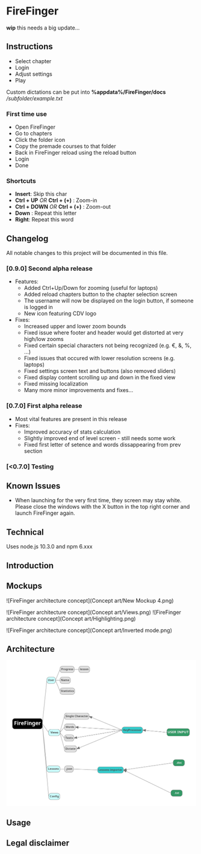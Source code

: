 # FireFinger

**wip** this needs a big update...

## Instructions


* Select chapter
* Login
* Adjust settings
* Play

Custom dictations can be put into **%appdata%/FireFinger/docs** */subfolder/example.txt*  

### First time use

* Open FireFinger
* Go to chapters
* Click the folder icon
* Copy the premade courses to that folder
* Back in FireFinger reload using the reload button
* Login
* Done


### Shortcuts

* **Insert**: Skip this char  
* **Ctrl + UP**  *OR*  **Ctrl + (+)** : Zoom-in  
* **Ctrl + DOWN**   *OR*  **Ctrl + (+)** : Zoom-out  
* **Down** : Repeat this letter  
* **Right**: Repeat this word  


## Changelog
All notable changes to this project will be documented in this file.

### [0.9.0] Second alpha release
- Features:
    - Added Ctrl+Up/Down for zooming (useful for laptops)
    - Added reload chapters button to the chapter selection screen
    - The username will now be displayed on the login button, if someone is logged in
    - New icon featuring CDV logo
- Fixes:
    - Increased upper and lower zoom bounds
    - Fixed issue where footer and header would get distorted at very high/low zooms
    - Fixed certain special characters not being recognized (e.g. €, &, %, ...)
    - Fixed issues that occured with lower resolution screens (e.g. laptops)
    - Fixed settings screen text and buttons (also removed sliders)
    - Fixed display content scrolling up and down in the fixed view
    - Fixed missing localization
    - Many more minor improvements and fixes...

### [0.7.0] First alpha release
- Most vital features are present in this release
-  Fixes:
    - Improved accuracy of stats calculation
    - Slightly improved end of level screen - still needs some work
    - Fixed first letter of setence and words dissappearing from prev section

 ### [<0.7.0] Testing

 ## Known Issues

 - When launching for the very first time, they screen may stay white. Please close the windows with the X button in the top right corner and launch FireFinger again.

## Technical
Uses node.js 10.3.0 and npm 6.xxx

## Introduction

## Mockups
![FireFinger architecture concept](Concept art/New Mockup 4.png)

![FireFinger architecture concept](Concept art/Views.png)
![FireFinger architecture concept](Concept art/Highlighting.png)

![FireFinger architecture concept](Concept art/Inverted mode.png)

## Architecture
![FireFinger architecture concept](concept.png)

## Usage

## Legal disclaimer
